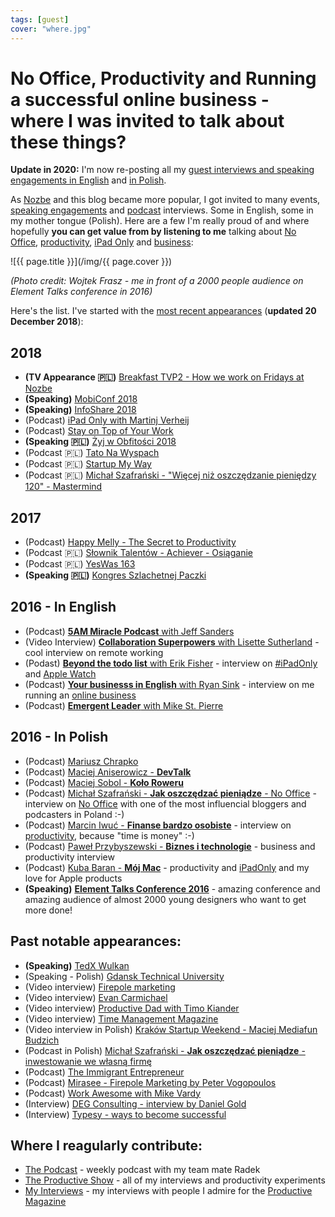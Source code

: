 ```yaml
---
tags: [guest]
cover: "where.jpg"
---
```


# No Office, Productivity and Running a successful online business - where I was invited to talk about these things?

**Update in 2020:** I'm now re-posting all my [guest interviews and speaking engagements in English](/guest) and [in Polish](/pl/gosc).

As [Nozbe][n] and this blog became more popular, I got invited to many events, [speaking engagements](/about/#speaking) and [podcast](/podcast) interviews. Some in English, some in my mother tongue (Polish). Here are a few I'm really proud of and where hopefully **you can get value from by listening to me** talking about [No Office](/nooffice), [productivity](/productivity), [iPad Only](/ipadonly) and [business](/business):

<!--More-->

![{{ page.title }}](/img/{{ page.cover }})

*(Photo credit: Wojtek Frasz - me in front of a 2000 people audience on Element Talks conference in 2016)*

Here's the list. I've started with the [most recent appearances](/guest) (**updated 20 December 2018**):

## 2018

* **(TV Appearance 🇵🇱)** [Breakfast TVP2 - How we work on Fridays at Nozbe](/tvp2/)
* **(Speaking)** [MobiConf 2018](/mobiconfvideo/)
* **(Speaking)** [InfoShare 2018](/infoshare/)
* (Podcast) [iPad Only with Martinj Verheij](/verheij/)
* (Podcast) [Stay on Top of Your Work](/timecamp/)
* **(Speaking 🇵🇱)** [Żyj w Obfitości 2018](https://zyjwobfitosci.pl)
* (Podcast 🇵🇱) [Tato Na Wyspach](/pl/tatonawyspach/)
* (Podcast 🇵🇱) [Startup My Way](/pl/startupmyway/)
* (Podcast 🇵🇱) [Michał Szafrański - "Więcej niż oszczędzanie pieniędzy 120" - Mastermind](/pl/mastermind/)

## 2017

* (Podcast) [Happy Melly - The Secret to Productivity](/happymelly/)
* (Podcast 🇵🇱) [Słownik Talentów - Achiever - Osiąganie](/pl/dominikjuszczyk/)
* (Podcast 🇵🇱) [YesWas 163](/pl/yeswas/)
* **(Speaking 🇵🇱)** [Kongres Szlachetnej Paczki](/pl/szlachetna-paczka/)

## 2016 - In English

* (Podcast) [**5AM Miracle Podcast** with Jeff Sanders](https://www.jeffsanders.com/ten-steps-to-ultimate-productivity-with-michael-sliwinski-podcast-178/)
* (Video Interview) [**Collaboration Superpowers** with Lisette Sutherland](https://www.youtube.com/watch?v=zSLe6Dr-rzM) - cool interview on remote working
* (Podast) [**Beyond the todo list** with Erik Fisher](http://beyondthetodolist.com/michael-sliwinski-of-nozbe-on-remote-management-ipad-only-and-apple-watch-bttdl123/) - interview on [#iPadOnly](/ipadonly) and [Apple Watch](/AppleWatch)
* (Podcast) [**Your businesss in English** with Ryan Sink](http://www.yourbusinessinenglish.com/14-organizing-your-life-in-english-with-michael-sliwinski/) - interview on me running an [online business](/business)
* (Podcast) [**Emergent Leader** with Mike St. Pierre](http://traffic.libsyn.com/emergentleaderpodcast/ELT_17_-_2516_10.08_PM.mp3)

## 2016 - In Polish

* (Podcast) [Mariusz Chrapko](http://mariuszchrapko.com/10-krokow-maksymalnej-produktywnosci/)
* (Podcast) [Maciej Aniserowicz - **DevTalk**](http://devstyle.pl/2016/11/21/devtalk44-o-produktywnosci-z-michalem-sliwinskim/)
* (Podcast) [Maciej Sobol - **Koło Roweru**](http://narower.com/wiecej-czasu-jak-zyskac-produktywnosc/)
* (Podcast) [Michał Szafrański - **Jak oszczędzać pieniądze** - No Office](http://jakoszczedzacpieniadze.pl/no-office-praca-zdalna-w-firmie-bez-biur) - interview on [No Office](/nooffice) with one of the most influencial bloggers and podcasters in Poland :-)
* (Podcast) [Marcin Iwuć - **Finanse bardzo osobiste**](
http://marciniwuc.com/fbo-021-czas-to-pieniadz-nozbe/) - interview on [productivity](/productivity), because "time is money" :-)
* (Podcast) [Paweł Przybyszewski - **Biznes i technologie**](
http://dekompresor.pl/biznes-i-technologie/nozbe-ogarnij-chaos) - business and productivity interview
* (Podcast) [Kuba Baran - **Mój Mac**](
http://mojmac.pl/2016/06/15/macpodcast-18-o-apple-michalem-sliwinskim/) - productivity and [iPadOnly](/ipadonly) and my love for Apple products
* **(Speaking)** [**Element Talks Conference 2016**](https://www.youtube.com/watch?v=-M-c22PWgkY) - amazing conference and amazing audience of almost 2000 young designers who want to get more done!

## Past notable appearances:

* **(Speaking)** [TedX Wulkan](https://www.youtube.com/watch?v=_m5zoU-vnTk)
* (Speaking - Polish) [Gdansk Technical University](https://www.youtube.com/watch?v=tFZ8V7n9PP0)
* (Video interview) [Firepole marketing](https://www.youtube.com/watch?v=AIP9rgh23BA)
* (Video interview) [Evan Carmichael](https://www.youtube.com/watch?v=2c_stFvgWsM)
* (Video interview) [Productive Dad with Timo Kiander](https://www.youtube.com/watch?v=Kl31k00lrrA)
* (Video interview) [Time Management Magazine](https://m.youtube.com/watch?v=XXS9KYNcn20)
* (Video interview in Polish) [Kraków Startup Weekend - Maciej Mediafun Budzich](https://www.youtube.com/watch?v=WQVlvF5kra0)
* (Podcast in Polish) [Michał Szafrański - **Jak oszczędzać pieniądze** - inwestowanie we własną firmę](http://jakoszczedzacpieniadze.pl/inwestowanie-we-wlasna-firme-z-nozbe)
* (Podcast) [The Immigrant Entrepreneur](http://tunein.com/topic/?topicId=97622980)
* (Podcast) [Mirasee - Firepole Marketing by Peter Vogopoulos](https://mirasee.com/blog/productivity-interview-michael-sliwinski/)
* (Podcast) [Work Awesome with Mike Vardy](http://workawesome.com/podcast/workawesome-podcast-episode-7/)
* (Interview) [DEG Consulting - interview by Daniel Gold](http://www.degconsulting.net/2011/02/my-interview-with-nozbe-founder-michael-sliwinski.html)
* (Interview) [Typesy - ways to become successful](http://www.typesy.com/interview-with-michael-sliwinski/)


## Where I reagularly contribute:

* [The Podcast](/podcast/) - weekly podcast with my team mate Radek
* [The Productive Show](/show/) - all of my interviews and productivity experiments
* [My Interviews](/interviews/) - my interviews with people I admire for the [Productive Magazine](/magazine/)

[n]: https://michael.gratis/nozbe

